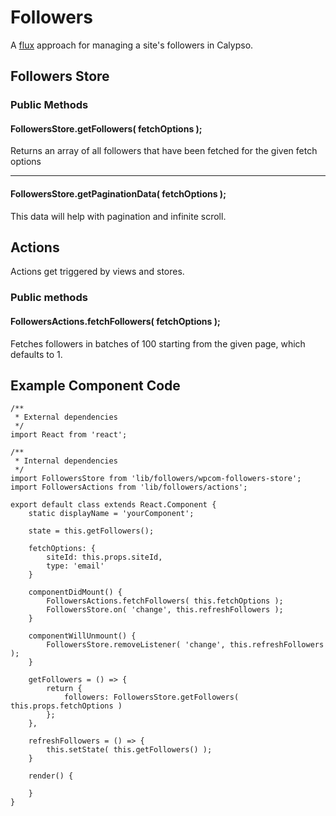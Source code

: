 # Followers

A [flux](https://facebook.github.io/flux/docs/overview.html#content) approach for managing a site's followers in Calypso.

## Followers Store

### Public Methods

#### FollowersStore.getFollowers( fetchOptions );

Returns an array of all followers that have been fetched for the given fetch options

---

#### FollowersStore.getPaginationData( fetchOptions );

This data will help with pagination and infinite scroll.

## Actions

Actions get triggered by views and stores.

### Public methods

#### FollowersActions.fetchFollowers( fetchOptions );

Fetches followers in batches of 100 starting from the given page, which defaults to 1.

## Example Component Code

```es6
/**
 * External dependencies
 */
import React from 'react';

/**
 * Internal dependencies
 */
import FollowersStore from 'lib/followers/wpcom-followers-store';
import FollowersActions from 'lib/followers/actions';

export default class extends React.Component {
	static displayName = 'yourComponent';

	state = this.getFollowers();

	fetchOptions: {
	    siteId: this.props.siteId,
	    type: 'email'
	}

	componentDidMount() {
		FollowersActions.fetchFollowers( this.fetchOptions );
		FollowersStore.on( 'change', this.refreshFollowers );
	}

	componentWillUnmount() {
		FollowersStore.removeListener( 'change', this.refreshFollowers );
	}

	getFollowers = () => {
		return {
			followers: FollowersStore.getFollowers( this.props.fetchOptions )
		};
	},

	refreshFollowers = () => {
		this.setState( this.getFollowers() );
	}

	render() {

	}
}
```
